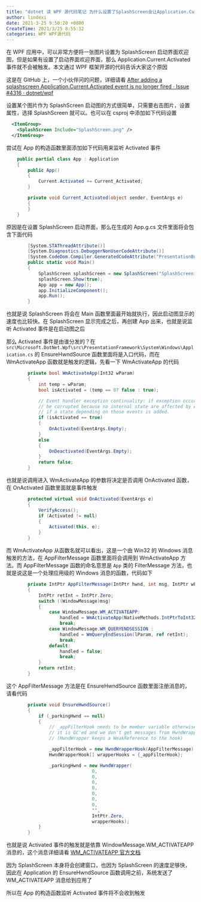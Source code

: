 ```yaml
---
title: "dotnet 读 WPF 源代码笔记 为什么设置了SplashScreen会让Application.Current.Activated事件不触发"
author: lindexi
date: 2021-3-25 9:50:20 +0800
CreateTime: 2021/3/25 8:55:32
categories: WPF WPF源代码
---
```


在 WPF 应用中，可以非常方便将一张图片设置为 SplashScreen 启动界面欢迎图，但是如果有设置了启动界面欢迎界面，那么 Application.Current.Activated 事件就不会被触发。本文通过 WPF 框架开源的代码告诉大家这个原因

<!--more-->


<!-- CreateTime:2021/3/25 8:55:32 -->

<!-- 发布 -->
<!-- 标签：WPF，WPF源代码 -->

这是在 GitHub 上，一个小伙伴问的问题，详细请看 [After adding a splashscreen Application.Current.Activated event is no longer fired · Issue #4316 · dotnet/wpf](https://github.com/dotnet/wpf/issues/4316 )

设置某个图片作为 SplashScreen 启动图的方式很简单，只需要右击图片，设置属性，选择 SplashScreen 就可以。也可以在 csproj 中添加如下代码设置

```xml
  <ItemGroup>
    <SplashScreen Include="SplashScreen.png" />
  </ItemGroup>
```

尝试在 App 的构造函数里面添加如下代码用来监听 Activated 事件

```csharp
    public partial class App : Application
    {
        public App()
        {
            Current.Activated += Current_Activated;
        }

        private void Current_Activated(object sender, EventArgs e)
        {
        }
    }
```

原因是在设置 SplashScreen 启动界面，那么在生成的 App.g.cs 文件里面将会包含下面代码

```csharp
        [System.STAThreadAttribute()]
        [System.Diagnostics.DebuggerNonUserCodeAttribute()]
        [System.CodeDom.Compiler.GeneratedCodeAttribute("PresentationBuildTasks", "5.0.1.0")]
        public static void Main() 
        {
            SplashScreen splashScreen = new SplashScreen("SplashScreen.png");
            splashScreen.Show(true);
            App app = new App();
            app.InitializeComponent();
            app.Run();
        }
```

也就是说 SplashScreen 将会在 Main 函数里面最开始就执行，因此启动图显示的速度也比较快。在 SplashScreen 显示完成之后，再创建 App 出来，也就是说监听 Activated 事件是在启动图之后

那么 Activated 事件是由谁分发的？在 `src\Microsoft.DotNet.Wpf\src\PresentationFramework\System\Windows\Application.cs` 的 EnsureHwndSource 函数里面将是入口代码，而在 WmActivateApp 函数就是触发的逻辑，先看一下 WmActivateApp 的代码

```csharp
        private bool WmActivateApp(Int32 wParam)
        {
            int temp = wParam;
            bool isActivated = (temp == 0? false : true);

            // Event handler exception continuality: if exception occurs in Activate/Deactivate event handlers, our state would not
            // be corrupted because no internal state are affected by Activate/Deactivate. Please check Event handler exception continuality
            // if a state depending on those events is added.
            if (isActivated == true)
            {
                OnActivated(EventArgs.Empty);
            }
            else
            {
                OnDeactivated(EventArgs.Empty);
            }
            return false;
        }
```

也就是说调用进入 WmActivateApp 的参数将决定是否调用 OnActivated 函数，在 OnActivated 函数里面就是事件触发

```csharp
        protected virtual void OnActivated(EventArgs e)
        {
            VerifyAccess();
            if (Activated != null)
            {
                Activated(this, e);
            }
        }
```

而 WmActivateApp 从函数名就可以看出，这是一个由 Win32 的 Windows 消息触发的方法，在 AppFilterMessage 函数里面将会调用到 WmActivateApp 方法。而 AppFilterMessage 函数的命名意思是 `App` 类的 FilterMessage 方法，也就是说这是一个处理应用级的 Windows 消息的函数，代码如下

```csharp
        private IntPtr AppFilterMessage(IntPtr hwnd, int msg, IntPtr wParam, IntPtr lParam, ref bool handled)
        {
            IntPtr retInt = IntPtr.Zero;
            switch ((WindowMessage)msg)
            {
                case WindowMessage.WM_ACTIVATEAPP:
                    handled = WmActivateApp(NativeMethods.IntPtrToInt32(wParam));
                    break;
                case WindowMessage.WM_QUERYENDSESSION :
                    handled = WmQueryEndSession(lParam, ref retInt);
                    break;
                default:
                    handled = false;
                    break;
            }
            return retInt;
        }
```

这个 AppFilterMessage 方法是在 EnsureHwndSource 函数里面注册消息的，请看代码

```csharp
        private void EnsureHwndSource()
        {
            if (_parkingHwnd == null)
            {
                // _appFilterHook needs to be member variable otherwise
                // it is GC'ed and we don't get messages from HwndWrapper
                // (HwndWrapper keeps a WeakReference to the hook)

                _appFilterHook = new HwndWrapperHook(AppFilterMessage);
                HwndWrapperHook[] wrapperHooks = {_appFilterHook};

                _parkingHwnd = new HwndWrapper(
                                0,
                                0,
                                0,
                                0,
                                0,
                                0,
                                0,
                                "",
                                IntPtr.Zero,
                                wrapperHooks);
            }
        }
```

也就是说 Activated 事件的触发就是依靠 WindowMessage.WM_ACTIVATEAPP 消息的，这个消息详细请看 [WM_ACTIVATEAPP 官方文档](https://docs.microsoft.com/zh-cn/windows/win32/winmsg/wm-activateapp?WT.mc_id=WD-MVP-5003260 )

因为 SplashScreen 本身将会创建窗口，也因为 SplashScreen 的速度足够快，因此在 Application 的 EnsureHwndSource 函数调用之前，系统发送了 WM_ACTIVATEAPP 消息给到应用了

所以在 App 的构造函数监听 Activated 事件将不会收到触发


<!-- 
Why the Application.Current.Activated event is no longer fired?
因为 Activated 是在 Application 类的 WmActivateApp 方法里面触发的
Because Activated is fired in the WmActivateApp method of the Application class. 
而 WmActivateApp 方法是依靠 Windows 消息触发的
The WmActivateApp method is fired by Windows messages. See [WM_ACTIVATEAPP](https://docs.microsoft.com/zh-cn/windows/win32/winmsg/wm-activateapp?WT.mc_id=WD-MVP-5003260 )

```csharp
        private void EnsureHwndSource()
        {
            if (_parkingHwnd == null)
            {
                // _appFilterHook needs to be member variable otherwise
                // it is GC'ed and we don't get messages from HwndWrapper
                // (HwndWrapper keeps a WeakReference to the hook)

                _appFilterHook = new HwndWrapperHook(AppFilterMessage);
                HwndWrapperHook[] wrapperHooks = {_appFilterHook};

                _parkingHwnd = new HwndWrapper(
                                0,
                                0,
                                0,
                                0,
                                0,
                                0,
                                0,
                                "",
                                IntPtr.Zero,
                                wrapperHooks);
            }
        }

        private IntPtr AppFilterMessage(IntPtr hwnd, int msg, IntPtr wParam, IntPtr lParam, ref bool handled)
        {
            IntPtr retInt = IntPtr.Zero;
            switch ((WindowMessage)msg)
            {
                case WindowMessage.WM_ACTIVATEAPP:
                    handled = WmActivateApp(NativeMethods.IntPtrToInt32(wParam));
                    break;
                case WindowMessage.WM_QUERYENDSESSION :
                    handled = WmQueryEndSession(lParam, ref retInt);
                    break;
                default:
                    handled = false;
                    break;
            }
            return retInt;
        }

        private bool WmActivateApp(Int32 wParam)
        {
            int temp = wParam;
            bool isActivated = (temp == 0? false : true);

            // Event handler exception continuality: if exception occurs in Activate/Deactivate event handlers, our state would not
            // be corrupted because no internal state are affected by Activate/Deactivate. Please check Event handler exception continuality
            // if a state depending on those events is added.
            if (isActivated == true)
            {
                OnActivated(EventArgs.Empty);
            }
            else
            {
                OnDeactivated(EventArgs.Empty);
            }
            return false;
        }
```

但是在设置 SplashScreen 之后，WPF将会在生成的 App.g.cs 文件里面创建代码
But after setting SplashScreen, WPF will create the code in the generated App.g.cs file.

```csharp
        [System.STAThreadAttribute()]
        [System.Diagnostics.DebuggerNonUserCodeAttribute()]
        [System.CodeDom.Compiler.GeneratedCodeAttribute("PresentationBuildTasks", "5.0.1.0")]
        public static void Main() 
        {
            SplashScreen splashScreen = new SplashScreen("SplashScreen.png");
            splashScreen.Show(true);
            App app = new App();
            app.InitializeComponent();
            app.Run();
        }
```

就如你所见到一样，在 Main 函数里面将会先调用 SplashScreen 然后再创建 App 对象
As you can see, in the Main function, SplashScreen will be called first and then the App object will be created.
但是 SplashScreen 将会创建窗口，而且 SplashScreen 创建的速度非常快。在 SplashScreen 创建窗口完成之后，系统将会发送 WM_ACTIVATEAPP 消息给到应用。但此时的 App 对象还没有创建完成。
And SplashScreen will create windows very fast. After the SplashScreen creates the window, the system will send the WM_ACTIVATEAPP message to the application. But at this time the App object has not been created yet. 
因此在 Application 的 EnsureHwndSource 函数被调用之前，系统已经发送过了WM_ACTIVATEAPP消息给到应用
Therefore, before EnsureHwndSource method in Application is called, the system has already sent the WM_ACTIVATEAPP message to the application.
所以 Application 的 AppFilterMessage 方法将不会收到 WM_ACTIVATEAPP 消息，并且不会触发 Activated 事件
So AppFilterMessage method in Application will not receive WM_ACTIVATEAPP message, and will not trigger the Activated event 
 -->
